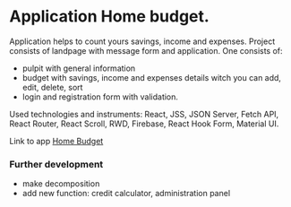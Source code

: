 # Application Home budget.

Application helps to count yours savings, income and expenses. Project consists of landpage with message form and application.
One consists of: 
- pulpit with general information
- budget with savings, income and expenses details witch you can add, edit, delete, sort
- login and registration form with validation.	

Used technologies and instruments: React, JSS, JSON Server, Fetch API, React Router, React Scroll, RWD, Firebase, React Hook Form, Material UI.

Link to app [Home Budget](https://dadalski-home-budget.netlify.app)

### Further development
- make decomposition
- add new function: credit calculator, administration panel